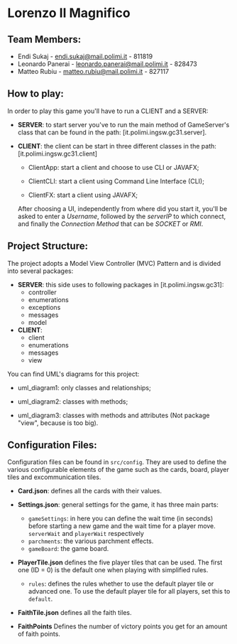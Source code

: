 # Lorenzo Il Magnifico

## Team Members:
* Endi Sukaj - endi.sukaj@mail.polimi.it - 811819
* Leonardo Panerai - leonardo.panerai@mail.polimi.it - 828473
* Matteo Rubiu - matteo.rubiu@mail.polimi.it - 827117

## How to play:
In order to play this game you'll have to run a CLIENT and a SERVER:
* <b>SERVER</b>: to start server you've to run the main method of GameServer's class
that can be found in the path: [it.polimi.ingsw.gc31.server].
* <b>CLIENT</b>: the client can be start in three different classes in the path: [it.polimi.ingsw.gc31.client]

    * ClientApp: start a client and choose to use CLI or JAVAFX;
    
    * ClientCLI: start a client using Command Line Interface (CLI);
    
    * ClientFX: start a client using JAVAFX;
  
  After choosing a UI, independently from where did you start it,
  you'll be asked to enter a <i>Username</i>, followed by the <i>serverIP</i>
  to which connect, and finally the <i>Connection Method</i> that can be <i>SOCKET</i> or <i>RMI</i>.

## Project Structure: 
The project adopts a Model View Controller (MVC) Pattern and is divided into several packages:
* <b>SERVER</b>: this side uses to following packages in [it.polimi.ingsw.gc31]:
    * controller
    * enumerations
    * exceptions
    * messages
    * model
* <b>CLIENT</b>:
    * client
    * enumerations
    * messages
    * view    
  
 You can find UML's diagrams for this project:
 
   * uml_diagram1: only classes and relationships;
   
   * uml_diagram2: classes with methods;
   
   * uml_diagram3: classes with methods and attributes (Not package "view", because is too big).   
 
## Configuration Files:

Configuration files can be found in `src/config`. 
They are used to define the various configurable elements of the game such as the 
cards, board, player tiles and excommunication tiles.

- **Card.json**: defines all the cards with their values.
- **Settings.json**: 
    general settings for the game, it has three main parts:
    - `gameSettings`: in here you can define 
    the wait time (in seconds) before starting a new game and the wait time for a player move.
    `serverWait` and `playerWait` respectively
    - `parchments`: the various parchment effects.
    - `gameBoard`: the game board.
- **PlayerTile.json** 
    defines the five player tiles that can be used. The first one (ID = 0) 
    is the default one when playing with simplified rules.
    - `rules`: defines the rules whether to use the default player tile or advanced one. 
        To use the default player tile for all players, set this to `default`.
- **FaithTile.json** 
    defines all the faith tiles.
    
- **FaithPoints**
    Defines the number of victory points you get for an amount of faith points.
